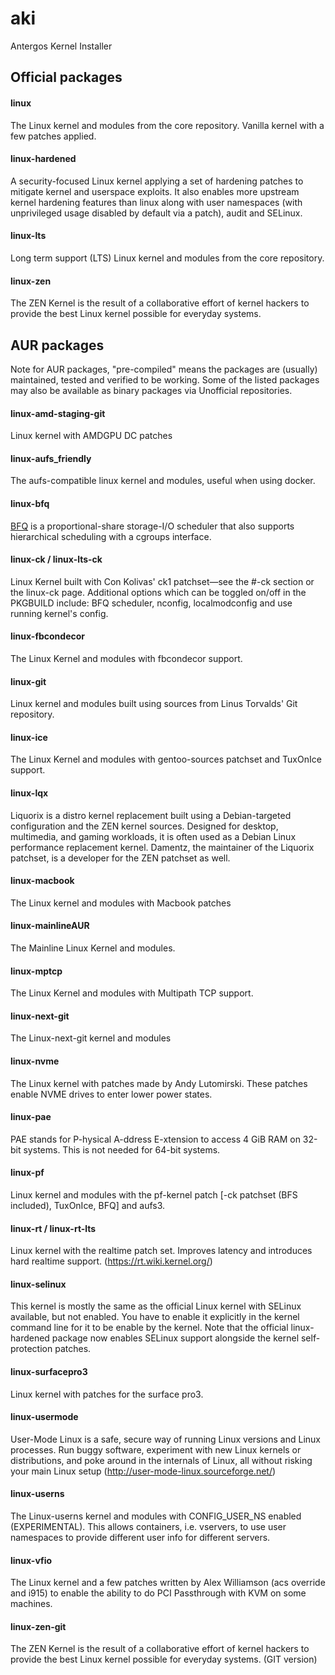 # aki
Antergos Kernel Installer

## Official packages

#### linux
The Linux kernel and modules from the core repository. Vanilla kernel with a few patches applied.

#### linux-hardened
A security-focused Linux kernel applying a set of hardening patches to mitigate kernel and userspace exploits. It also enables more upstream kernel hardening features than linux along with user namespaces (with unprivileged usage disabled by default via a patch), audit and SELinux.

#### linux-lts
Long term support (LTS) Linux kernel and modules from the core repository.

#### linux-zen
The ZEN Kernel is the result of a collaborative effort of kernel hackers to provide the best Linux kernel possible for everyday systems.

## AUR packages

Note for AUR packages, "pre-compiled" means the packages are (usually) maintained, tested and verified to be working. Some of the listed packages may also be available as binary packages via Unofficial repositories.

#### linux-amd-staging-git
 Linux kernel with AMDGPU DC patches

#### linux-aufs_friendly
The aufs-compatible linux kernel and modules, useful when using docker.

#### linux-bfq
[BFQ](http://algo.ing.unimo.it/people/paolo/disk_sched/) is a proportional-share storage-I/O scheduler that also supports hierarchical scheduling with a cgroups interface.

#### linux-ck / linux-lts-ck
Linux Kernel built with Con Kolivas' ck1 patchset—see the #-ck section or the linux-ck page. Additional options which can be toggled on/off in the PKGBUILD include: BFQ scheduler, nconfig, localmodconfig and use running kernel's config.

#### linux-fbcondecor
The Linux Kernel and modules with fbcondecor support.

#### linux-git
Linux kernel and modules built using sources from Linus Torvalds' Git repository.

#### linux-ice
The Linux Kernel and modules with gentoo-sources patchset and TuxOnIce support.

#### linux-lqx
Liquorix is a distro kernel replacement built using a Debian-targeted configuration and the ZEN kernel sources. Designed for desktop, multimedia, and gaming workloads, it is often used as a Debian Linux performance replacement kernel. Damentz, the maintainer of the Liquorix patchset, is a developer for the ZEN patchset as well.

#### linux-macbook
The Linux kernel and modules with Macbook patches

#### linux-mainlineAUR
The Mainline Linux Kernel and modules.

#### linux-mptcp
The Linux Kernel and modules with Multipath TCP support.

#### linux-next-git
The Linux-next-git kernel and modules

#### linux-nvme
The Linux kernel with patches made by Andy Lutomirski. These patches enable NVME drives to enter lower power states.

#### linux-pae
PAE stands for P-hysical A-ddress E-xtension to access 4 GiB RAM on 32-bit systems. This is not needed for 64-bit systems.

#### linux-pf
Linux kernel and modules with the pf-kernel patch [-ck patchset (BFS included), TuxOnIce, BFQ] and aufs3.

#### linux-rt / linux-rt-lts
Linux kernel with the realtime patch set. Improves latency and introduces hard realtime support. (https://rt.wiki.kernel.org/)

#### linux-selinux
This kernel is mostly the same as the official Linux kernel with SELinux available, but not enabled. You have to enable it explicitly in the kernel command line for it to be enable by the kernel. Note that the official linux-hardened package now enables SELinux support alongside the kernel self-protection patches.

#### linux-surfacepro3
Linux kernel with patches for the surface pro3.

#### linux-usermode
User-Mode Linux is a safe, secure way of running Linux versions and Linux processes. Run buggy software, experiment with new Linux kernels or distributions, and poke around in the internals of Linux, all without risking your main Linux setup (http://user-mode-linux.sourceforge.net/)

#### linux-userns
The Linux-userns kernel and modules with CONFIG_USER_NS enabled (EXPERIMENTAL). This allows containers, i.e. vservers, to use user namespaces to provide different user info for different servers.

#### linux-vfio
The Linux kernel and a few patches written by Alex Williamson (acs override and i915) to enable the ability to do PCI Passthrough with KVM on some machines.

#### linux-zen-git
The ZEN Kernel is the result of a collaborative effort of kernel hackers to provide the best Linux kernel possible for everyday systems. (GIT version)
